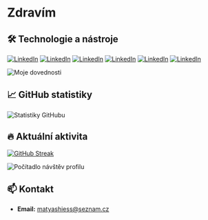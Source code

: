 # Zdravím

## 🛠️ Technologie a nástroje

[![LinkedIn](https://img.shields.io/badge/Mobile-Build-%230077B5.svg?style=for-the-badge&logo=linkedin&logoColor=purple)](https://github.com/RealHajs/)
[![LinkedIn](https://img.shields.io/badge/Website-Build-%230077B5.svg?style=for-the-badge&logo=linkedin&logoColor=white)](https://github.com/RealHajs/)
[![LinkedIn](https://img.shields.io/badge/Full-stack-%230077B5.svg?style=for-the-badge&logo=linkedin&logoColor=red)](https://github.com/RealHajs/)
[![LinkedIn](https://img.shields.io/badge/Database-%230077B5.svg?style=for-the-badge&logo=linkedin&logoColor=blue)](https://github.com/RealHajs/)
[![LinkedIn](https://img.shields.io/badge/Mobile-Design-%230077B5.svg?style=for-the-badge&logo=linkedin&logoColor=green)](https://github.com/RealHajs/)
[![LinkedIn](https://img.shields.io/badge/Websites-Design-%230077B5.svg?style=for-the-badge&logo=linkedin&logoColor=gold)](https://github.com/RealHajs/)

![Moje dovednosti](https://skillicons.dev/icons?i=react,js,ts,css,html,nodejs,figma,ps,mysql,nextjs,blender)


## 📈 GitHub statistiky

![Statistiky GitHubu](https://github-readme-stats.vercel.app/api?username=realHajs&show_icons=true&theme=radical)

## 🔥 Aktuální aktivita

[![GitHub Streak](https://streak-stats.demolab.com?user=realHajs&theme=radical)](https://git.io/streak-stats)

![Počítadlo návštěv profilu](https://komarev.com/ghpvc/?username=realHajs&style=flat-square&color=red)

## 📫 Kontakt

- **Email:** [matyashiess@seznam.cz](mailto:matyashiess@seznam.cz)
